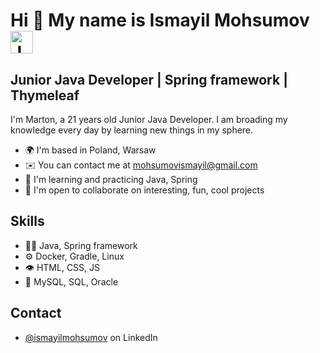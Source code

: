 
Hi 👋 My name is Ismayil Mohsumov <img src="https://raw.githubusercontent.com/danielcranney/readme-generator/main/public/icons/skills/java-colored.svg" width="36" height="36" alt="Java" />
============================

## Junior Java Developer | Spring framework | Thymeleaf
I'm Marton, a 21 years old Junior Java Developer. I am broading my knowledge every day by learning new things in my sphere.

* 🌍  I'm based in Poland, Warsaw
* ✉️  You can contact me at [mohsumovismayil@gmail.com](mailto:mohsumovismayil@gmail.com)
* 🧠  I'm learning and practicing Java, Spring
* 🤝  I'm open to collaborate on interesting, fun, cool projects

## Skills
- 👨‍💻 Java, Spring framework
- ⚙️ Docker, Gradle, Linux
- 👁️ HTML, CSS, JS
- 💽 MySQL, SQL, Oracle

## Contact
- [@ismayilmohsumov](https://www.linkedin.com/in/ismayil-mohsumov/) on LinkedIn
